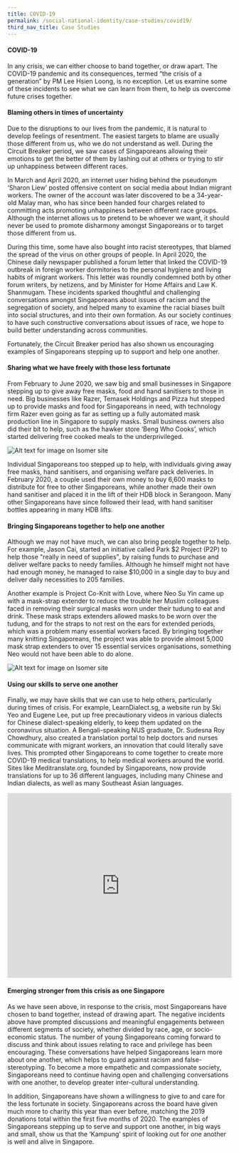 ```yaml
---
title: COVID-19
permalink: /social-national-identity/case-studies/covid19/
third_nav_title: Case Studies
---
```

#### COVID-19

In any crisis, we can either choose to band together, or draw apart. The COVID-19 pandemic and its consequences, termed “the crisis of a generation” by PM Lee Hsien Loong, is no exception. Let us examine some of these incidents to see what we can learn from them, to help us overcome future crises together.

#### Blaming others in times of uncertainty

Due to the disruptions to our lives from the pandemic, it is natural to develop feelings of resentment. The easiest targets to blame are usually those different from us, who we do not understand as well. During the Circuit Breaker period, we saw cases of Singaporeans allowing their emotions to get the better of them by lashing out at others or trying to stir up unhappiness between different races. 

In March and April 2020, an internet user hiding behind the pseudonym ‘Sharon Liew’ posted offensive content on social media about Indian migrant workers. The owner of the account was later discovered to be a 34-year-old Malay man, who has since been handed four charges related to committing acts promoting unhappiness between different race groups. Although the internet allows us to pretend to be whoever we want, it should never be used to promote disharmony amongst Singaporeans or to target those different from us.

During this time, some have also bought into racist stereotypes, that blamed the spread of the virus on other groups of people. In April 2020, the Chinese daily newspaper published a forum letter that linked the COVID-19 outbreak in foreign worker dormitories to the personal hygiene and living habits of migrant workers. This letter was roundly condemned both by other forum writers, by netizens, and by Minister for Home Affairs and Law  K. Shanmugam. These incidents sparked thoughtful and challenging conversations amongst Singaporeans about issues of racism and the segregation of society, and helped many to examine the racial biases built into social structures, and into their own formation. As our society continues to have such constructive conversations about issues of race, we hope to build better understanding across communities.

Fortunately, the Circuit Breaker period has also shown us encouraging examples of Singaporeans stepping up to support and help one another.

#### Sharing what we have freely with those less fortunate

From February to June 2020, we saw big and small businesses in Singapore stepping up to give away free masks, food and hand sanitisers to those in need. Big businesses like Razer, Temasek Holdings and Pizza hut stepped up to provide masks and food for Singaporeans in need, with technology firm Razer even going as far as setting up a fully automated mask production line in Singapore to supply masks. Small business owners also did their bit to help, such as the hawker store ‘Beng Who Cooks’, which started delivering free cooked meals to the underprivileged.

![Alt text for image on Isomer site](/images/society/case-studies/93835247_3747841691924435_4238911148084166656_n.png)

Individual Singaporeans too stepped up to help, with individuals giving away free masks, hand sanitisers, and organising welfare pack deliveries. In February 2020, a couple used their own money to buy 6,600 masks to distribute for free to other Singaporeans, while another made their own hand sanitiser and placed it in the lift of their HDB block in Serangoon. Many other Singaporeans have since followed their lead, with hand sanitiser bottles appearing in many HDB lifts.

#### Bringing Singaporeans together to help one another

Although we may not have much, we can also bring people together to help. For example, Jason Cai, started an initiative called Park $2 Project (P2P) to help those "really in need of supplies", by raising funds to purchase and deliver welfare packs to needy families. Although he himself might not have had enough money, he managed to raise $10,000 in a single day to buy and deliver  daily necessities to 205 families.

Another example is Project Co-Knit with Love, where Neo Su Yin came up with a mask-strap extender to reduce the trouble her Muslim colleagues faced in removing their surgical masks worn under their tudung to eat and drink. These mask straps extenders allowed masks to be worn over the tudung, and for the straps to not rest on the ears for extended periods, which was a problem many essential workers faced. By bringing together many knitting Singaporeans, the project was able to provide almost 5,000 mask strap extenders to over 15 essential services organisations, something Neo would not have been able to do alone.

![Alt text for image on Isomer site](/images/society/case-studies/96362341_3805074269534510_1509161176062230528_o.jpg)

#### Using our skills to serve one another

Finally, we may have skills that we can use to help others, particularly during times of crisis. For example, LearnDialect.sg, a website run by Ski Yeo and Eugene Lee, put up free precautionary videos in various dialects for Chinese dialect-speaking elderly, to keep them updated on the coronavirus situation. A Bengali-speaking NUS graduate, Dr. Sudesna Roy Chowdhury, also created a translation portal to help doctors and nurses communicate with migrant workers, an innovation that could literally save lives. This prompted other Singaporeans to come together to create more COVID-19 medical translations, to help medical workers around the world. Sites like Meditranslate.org, founded by Singaporeans, now provide translations for up to 36 different languages, including many Chinese and Indian dialects, as well as many Southeast Asian languages.

<iframe width="100%" height="415" src="https://www.youtube.com/embed/1VR5rxF4Tg4" title="YouTube video player" frameborder="0" allow="accelerometer; autoplay; clipboard-write; encrypted-media; gyroscope; picture-in-picture" allowfullscreen></iframe>

#### Emerging stronger from this crisis as one Singapore

As we have seen above, in response to the crisis, most Singaporeans have chosen to band together, instead of drawing apart. The negative incidents above have prompted discussions and meaningful engagements between different segments of society, whether divided by race, age, or socio-economic status. The number of young Singaporeans coming forward to discuss and think about issues relating to race and privilege has been encouraging. These conversations have helped Singaporeans learn more about one another, which helps to guard against racism and false-stereotyping. To become a more empathetic and compassionate society, Singaporeans need to continue having open and challenging conversations with one another, to develop greater inter-cultural understanding.

In addition, Singaporeans have shown a willingness to give to and care for the less fortunate in society. Singaporeans across the board have given much more to charity this year than ever before, matching the 2019 donations total within the first five months of 2020. The examples of Singaporeans stepping up to serve and support one another, in big ways and small, show us that the ‘Kampung’ spirit of looking out for one another is well and alive in Singapore.